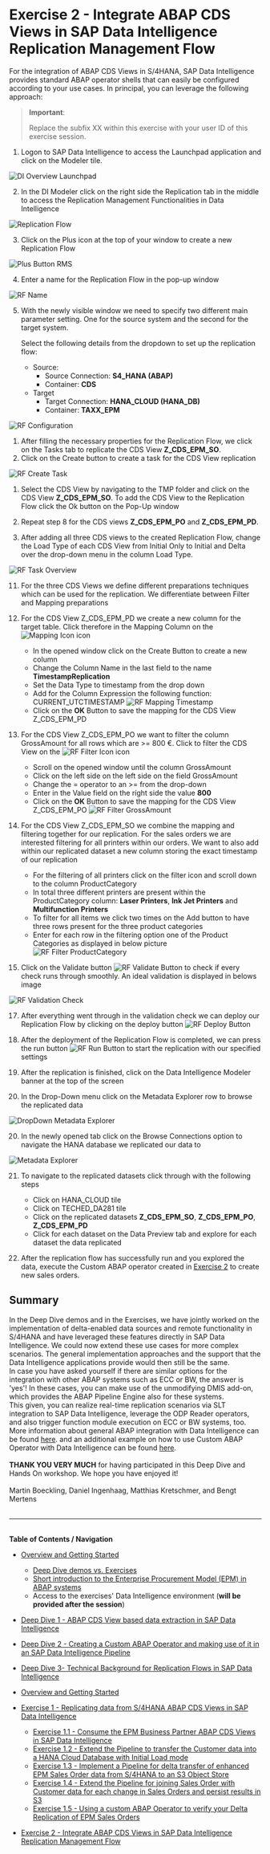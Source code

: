 # Exercise 2 - Integrate ABAP CDS Views in SAP Data Intelligence Replication Management Flow
For the integration of ABAP CDS Views in S/4HANA, SAP Data Intelligence provides standard ABAP operator shells that can easily be configured according to your use cases. In principal, you can leverage the following approach:

> **Important**:
> 
> Replace the subfix XX within this exercise with your user ID of this exercise session.

1. Logon to SAP Data Intelligence to access the Launchpad application and click on the Modeler tile.

![DI Overview Launchpad](img/DI_Launchap_Overview.png)

2. In the DI Modeler click on the right side the Replication tab in the middle to access the Replication Management Functionalities in Data Intelligence

![Replication Flow](img/DI_RMS_Button.png)

3. Click on the Plus icon at the top of your window to create a new Replication Flow

![Plus Button RMS](img/DI_RMS_Create_RF.png)

4. Enter a name for the Replication Flow in the pop-up window

![RF Name](img/DI_RF_Name.png)

5. With the newly visible window we need to specify two different main parameter setting. One for the source system and the second for the target system. 
   
   Select the following details from the dropdown to set up the replication flow:
   - Source:
     - Source Connection: **S4_HANA (ABAP)**
     - Container: **CDS**
   - Target
      - Target Connection: **HANA_CLOUD (HANA_DB)**
      - Container: **TAXX_EPM**

![RF Configuration](img/RF_Configuration.png)

1. After filling the necessary properties for the Replication Flow, we click on the Tasks tab to replicate the CDS View **Z_CDS_EPM_SO**. 
2. Click on the Create button to create a task for the CDS View replication

![RF Create Task](img/RF_Create_Task.png)

1. Select the CDS View by navigating to the TMP folder and click on the CDS View **Z_CDS_EPM_SO**. To add the CDS View to the Replication Flow click the Ok button on the Pop-Up window
2. Repeat step 8 for the CDS views **Z_CDS_EPM_PO** and **Z_CDS_EPM_PD**.

3.  After adding all three CDS views to the created Replication Flow, change the Load Type of each CDS View from Initial Only to Initial and Delta over the drop-down menu in the column Load Type.

![RF Task Overview](img/RF_Replication_Details.png)

11. For the three CDS Views we define different preparations techniques which can be used for the replication. We differentiate between Filter and Mapping preparations
12. For the CDS View Z_CDS_EPM_PD we create a new column for the target table. Click therefore in the Mapping Column on the ![Mapping Icon](img/Mapping_Icon.png) icon
    - In the opened window click on the Create Button to create a new column
    - Change the Column Name in the last field to the name **TimestampReplication**
    - Set the Data Type to timestamp from the drop down
    - Add for the Column Expression the following function: CURRENT_UTCTIMESTAMP
    ![RF Mapping Timestamp](img/RF_Mapping_Timestamp.png)
    - Click on the **OK** Button to save the mapping for the CDS View Z_CDS_EPM_PD

13. For the CDS View Z_CDS_EPM_PO we want to filter the column GrossAmount for all rows which are >= 800 €. Click to filter the CDS View on the ![RF Filter Icon](img/Filter_Icon.png) icon
    - Scroll on the opened window until the column GrossAmount
    - Click on the left side on the left side on the field GrossAmount
    - Change the = operator to an >= from the drop-down
    -  Enter in the Value field on the ríght side the value **800**
    -  Click on the **OK** Button to save the mapping for the CDS View Z_CDS_EPM_PO
    ![RF Filter GrossAmount](img/RF_Filter_GrossAmount.png)

14. For the CDS View Z_CDS_EPM_SO we combine the mapping and filtering together for our replication. For the sales orders we are interested filtering for all printers within our orders. We want to also add within our replicated dataset a new column storing the exact timestamp of our replication
    - For the filtering of all printers click on the filter icon and scroll down to the column ProductCategory
    - In total three different printers are present within the ProductCategory column: **Laser Printers**, **Ink Jet Printers** and **Multifunction Printers**
    - To filter for all items we click two times on the Add button to have three rows present for the three product categories
    - Enter for each row in the filtering option one of the Product Categories as displayed in below picture
    ![RF Filter ProductCategory](img/RF_Filter_ProductCategory.png)


15. Click on the Validate button ![RF Validate Button](img/RF_Validate_Button.png)  to check if every check runs through smoothly. An ideal validation is displayed in belows image

![RF Validation Check](img/RF_Validation_Check.png)

17. After everything went through in the validation check we can deploy our Replication Flow by clicking on the deploy button ![RF Deploy Button](img/RF_Deploy_Button.png)

18. After the deployment of the Replication Flow is completed, we can press the run button ![RF Run Button](img/RF_Run_Button.png) to start the replication with our specified settings

19. After the replication is finished, click on the Data Intelligence Modeler banner at the top of the screen

20. In the Drop-Down menu click on the Metadata Explorer row to browse the replicated data

![DropDown Metadata Explorer](img/DI_Pipeline_DropDown.png)

20. In the newly opened tab click on the Browse Connections option to navigate the HANA database we replicated our data to

![Metadata Explorer](img/Metadata_Explorer_BrowseConnections.png)

21. To navigate to the replicated datasets click through with the following steps
    - Click on HANA_CLOUD tile
    - Click on TECHED_DA281 tile
    - Click on the replicated datasets **Z_CDS_EPM_SO**, **Z_CDS_EPM_PO**, **Z_CDS_EPM_PD**
    - Click for each dataset on the Data Preview tab and explore for each dataset the data replicated

22.  After the replication flow has successfully run and you explored the data, execute the Custom ABAP operator created in [Exercise 2](../ex2/README.md#exercise-15---using-a-custom-abap-operator-to-verify-your-delta-replication-of-epm-sales-orders) to create new sales orders.


## Summary
In the Deep Dive demos and in the Exercises, we have jointly worked on the implementation of delta-enabled data sources and remote functionality in S/4HANA and have leveraged these features directly in SAP Data Intelligence. We could now extend these use cases for more complex scenarios. The general implementation approaches and the support that the Data Intelligence applications provide would then still be the same.<br>
In case you have asked yourself if there are similar options for the integration with other ABAP systems such as ECC or BW, the answer is 'yes'! In these cases, you can make use of the unmodifying DMIS add-on, which provides the ABAP Pipeline Engine also for these systems.<br>
This given, you can realize real-time replication scenarios via SLT integration to SAP Data Intelligence, leverage the ODP Reader operators, and also trigger function module execution on ECC or BW systems, too.<br>
More information about general ABAP integration with Data Intelligence can be found [here](https://blogs.sap.com/2019/10/29/abap-integration-for-sap-data-hub-and-sap-data-intelligence-overview-blog/). and an additional example on how to use Custom ABAP Operator with Data Intelligence can be found [here](https://blogs.sap.com/2021/06/01/integrating-abap-function-modules-with-sap-data-intelligence/). <br><br>
**THANK YOU VERY MUCH** for having participated in this Deep Dive and Hands On workshop. We hope you have enjoyed it!<br><br>
Martin Boeckling, Daniel Ingenhaag, Matthias Kretschmer, and Bengt Mertens<br><br>

*****************************************************
<br> **Table of Contents / Navigation**
<br>
- [Overview and Getting Started](../../exercises/ex0/README.md#overview-and-getting-started)
  - [Deep Dive demos vs. Exercises](../../exercises/ex0/README.md#deep-dive-vs-exercise-sections-in-this-document)
  - [Short introduction to the Enterprise Procurement Model (EPM) in ABAP systems](../../exercises/ex0/README.md#short-introduction-to-the-enterprise-procurement-model-epm-in-sap-s4hana)
  - Access to the exercises' Data Intelligence environment (**will be provided after the session**)
- [Deep Dive 1 - ABAP CDS View based data extraction in SAP Data Intelligence](../../exercises/dd1/README.md#deep-dive-1---abap-cds-view-based-data-extraction-in-sap-data-intelligence)
- [Deep Dive 2 - Creating a Custom ABAP Operator and making use of it in an SAP Data Intelligence Pipeline](README.md)
- [Deep Dive 3- Technical Background for Replication Flows in SAP Data Intelligence](../../exercises/dd3/README.md)

- [Overview and Getting Started](exercises/ex0/README.md#overview-and-getting-started)

- [Exercise 1 - Replicating data from S/4HANA ABAP CDS Views in SAP Data Intelligence](../../exercises/ex1/)
    - [Exercise 1.1 - Consume the EPM Business Partner ABAP CDS Views in SAP Data Intelligence](../../exercises/ex1#exercise-11-sub-exercise-1-description)
    - [Exercise 1.2 - Extend the Pipeline to transfer the Customer data into a HANA Cloud Database with Initial Load mode](../../exercises/ex1#exercise-12-sub-exercise-2-description)
    - [Exercise 1.3 - Implement a Pipeline for delta transfer of enhanced EPM Sales Order data from S/4HANA to an S3 Object Store](../../exercises/ex1#exercise-13-sub-exercise-1-description)
    - [Exercise 1.4 - Extend the Pipeline for joining Sales Order with Customer data for each change in Sales Orders and persist results in S3](../../exercises/ex1#exercise-14-sub-exercise-1-description)
    - [Exercise 1.5 - Using a custom ABAP Operator to verify your Delta Replication of EPM Sales Orders](../../exercises/ex2/)

- [Exercise 2 - Integrate ABAP CDS Views in SAP Data Intelligence Replication Management Flow](README.md)
<br><br>
